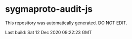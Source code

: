 # sygmaproto-audit-js
This repository was automatically generated. DO NOT EDIT. 

Last build: Sat 12 Dec 2020 09:22:23 GMT
